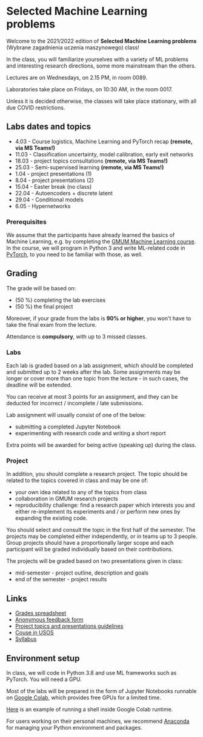 # Selected Machine Learning problems

Welcome to the 2021/2022 edition of **Selected Machine Learning problems** (Wybrane zagadnienia uczenia maszynowego) class!

In the class, you will familiarize yourselves with a variety of ML problems and interesting research directions, some more mainstream than the others.

Lectures are on Wednesdays, on 2.15 PM, in room 0089.

Laboratories take place on Fridays, on 10:30 AM, in the room 0017. 

Unless it is decided otherwise, the classes will take place stationary, with all due COVID restrictions.


## Labs dates and topics


* 4.03 - Course logistics, Machine Learning and PyTorch recap **(remote, via MS Teams!)**
* 11.03 - Classification uncertainty, model calibration, early exit networks
* 18.03 - project topics consultations **(remote, via MS Teams!)**
* 25.03 - Semi-supervised learning **(remote, via MS Teams!)**
* 1.04 - project presentations (1)
* 8.04 - project presentations (2)
* 15.04 - Easter break (no class)
* 22.04 - Autoencoders + discrete latent 
* 29.04 - Conditional models
* 6.05 - Hypernetworks



### Prerequisites

We assume that the participants have already learned the basics of Machine Learning, e.g. by completing the [GMUM Machine Learning course](https://github.com/gmum/ml2021-22).
In the course, we will program in Python 3 and write ML-related code in [PyTorch](https://pytorch.org/), to you need to be familiar with those, as well.

## Grading

The grade will be based on:
* (50 %) completing the lab exercises
* (50 %) the final project

Moreover, if your grade from the labs is **90% or higher**, you won't have to take the final exam from the lecture.

Attendance is **compulsory**, with up to 3 missed classes. 


### Labs

Each lab is graded based on a lab assignment, which should be completed and submitted up to 2 weeks after the lab. Some assignments may be longer or cover more than one topic from the lecture - in such cases, the deadline will be extended.

You can receive at most 3 points for an assignment, and they can be deducted for incorrect / incomplete / late submissions. 


Lab assignment will usually consist of one of the below:
* submitting a completed Jupyter Notebook 
* experimenting with research code and writing a short report


Extra points will be awarded for being active (speaking up) during the class.

### Project

In addition, you should complete a research project. The topic should be related to the topics covered in class and may be one of:
* your own idea related to any of the topics from class
* collaboration in GMUM research projects 
* reproducibility challenge: find a research paper which interests you and either re-implement its experiments and / or perform new ones by expanding the existing code.

You should select and consult the topic in the first half of the semester. The projects may be completed either independently, or in teams up to 3 people. Group projects should have a proportionally larger scope and each participant will be graded individually based on their contributions.

The projects will be graded based on two presentations given in class:
* mid-semester - project outline, description and goals
* end of the semester - project results 


## Links

* [Grades spreadsheet](https://docs.google.com/spreadsheets/d/12Stspm905BNUe4tT0zSyX5qpVT-MyzA9zeD2HE4uA20/edit?usp=sharing)
* [Anonymous feedback form](https://forms.gle/yELcs24WhjtW1JYv5)
* [Project topics and presentations guidelines](https://docs.google.com/document/d/1Xr49OjhKMTZu1Cxmz3b1exezXf9OWDgnlo3IzuYEhtw/edit?usp=sharing)
* [Couse in USOS](https://www.usosweb.uj.edu.pl/kontroler.php?_action=katalog2/przedmioty/pokazPrzedmiot&kod=WMI.II-WZUM-S)
* [Syllabus](https://sylabus.uj.edu.pl/pl/document/e5e152c4-54ec-487f-823a-de691d82e8f7.pdf)


## Environment setup

In class, we will code in Python 3.8 and use ML frameworks such as PyTorch. You will need a GPU. 

Most of the labs will be prepared in the form of Jupyter Notebooks runnable on [Google Colab](https://colab.research.google.com/?utm_source=scs-index), which provides free GPUs for a limited time.

[Here](https://colab.research.google.com/github/DarremMolko/Hoarder-Colab-Notebooks/blob/master/Google_Colab_Shell.ipynb) is an example of running a shell inside Google Colab runtime.

For users working on their personal machines, we recommend [Anaconda](https://docs.conda.io/projects/conda/en/latest/user-guide/getting-started.html) for managing your Python environment and packages.



